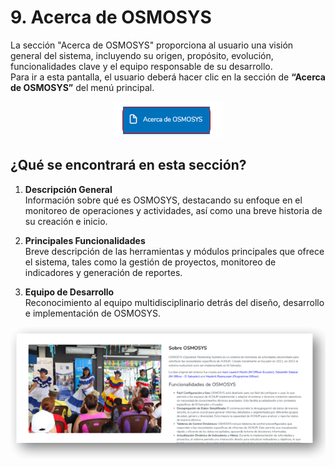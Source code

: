 # 9. Acerca de OSMOSYS

La sección "Acerca de OSMOSYS" proporciona al usuario una visión general del sistema, incluyendo su origen, propósito, evolución, funcionalidades clave y el equipo responsable de su desarrollo.  
Para ir a esta pantalla, el usuario deberá hacer clic en la sección de **“Acerca de OSMOSYS”** del menú principal.

<p align="center">
  <img src="./assets/go_about_osmosys.png" title="Ir a acerca de Osmosys">
</p>

## ¿Qué se encontrará en esta sección?

1. **Descripción General**  
   Información sobre qué es OSMOSYS, destacando su enfoque en el monitoreo de operaciones y actividades, así como una breve historia de su creación e inicio.
   
2. **Principales Funcionalidades**  
   Breve descripción de las herramientas y módulos principales que ofrece el sistema, tales como la gestión de proyectos, monitoreo de indicadores y generación de reportes.
   
3. **Equipo de Desarrollo**  
   Reconocimiento al equipo multidisciplinario detrás del diseño, desarrollo e implementación de OSMOSYS.

<p align="center">
  <img src="./assets/about_osmosys.png" title="acerca de Osmosys">
</p>
